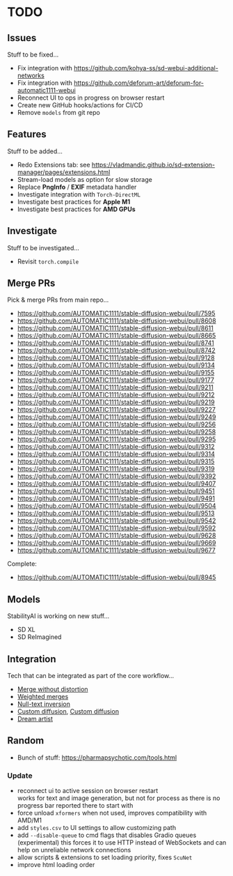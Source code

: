 # TODO

## Issues

Stuff to be fixed...

- Fix integration with <https://github.com/kohya-ss/sd-webui-additional-networks>
- Fix integration with <https://github.com/deforum-art/deforum-for-automatic1111-webui>
- Reconnect UI to ops in progress on browser restart  
- Create new GitHub hooks/actions for CI/CD  
- Remove `models` from git repo

## Features

Stuff to be added...

- Redo Extensions tab: see <https://vladmandic.github.io/sd-extension-manager/pages/extensions.html>
- Stream-load models as option for slow storage
- Replace **PngInfo** / **EXIF** metadata handler
- Investigate integration with `Torch-DirectML`
- Investigate best practices for **Apple M1**
- Investigate best practices for **AMD GPUs**

## Investigate

Stuff to be investigated...

- Revisit `torch.compile`

## Merge PRs

Pick & merge PRs from main repo...

- <https://github.com/AUTOMATIC1111/stable-diffusion-webui/pull/7595>
- <https://github.com/AUTOMATIC1111/stable-diffusion-webui/pull/8608>
- <https://github.com/AUTOMATIC1111/stable-diffusion-webui/pull/8611>
- <https://github.com/AUTOMATIC1111/stable-diffusion-webui/pull/8665>
- <https://github.com/AUTOMATIC1111/stable-diffusion-webui/pull/8741>
- <https://github.com/AUTOMATIC1111/stable-diffusion-webui/pull/8742>
- <https://github.com/AUTOMATIC1111/stable-diffusion-webui/pull/9128>
- <https://github.com/AUTOMATIC1111/stable-diffusion-webui/pull/9134>
- <https://github.com/AUTOMATIC1111/stable-diffusion-webui/pull/9155>
- <https://github.com/AUTOMATIC1111/stable-diffusion-webui/pull/9177>
- <https://github.com/AUTOMATIC1111/stable-diffusion-webui/pull/9211>
- <https://github.com/AUTOMATIC1111/stable-diffusion-webui/pull/9212>
- <https://github.com/AUTOMATIC1111/stable-diffusion-webui/pull/9219>
- <https://github.com/AUTOMATIC1111/stable-diffusion-webui/pull/9227>
- <https://github.com/AUTOMATIC1111/stable-diffusion-webui/pull/9249>
- <https://github.com/AUTOMATIC1111/stable-diffusion-webui/pull/9256>
- <https://github.com/AUTOMATIC1111/stable-diffusion-webui/pull/9258>
- <https://github.com/AUTOMATIC1111/stable-diffusion-webui/pull/9295>
- <https://github.com/AUTOMATIC1111/stable-diffusion-webui/pull/9312>
- <https://github.com/AUTOMATIC1111/stable-diffusion-webui/pull/9314>
- <https://github.com/AUTOMATIC1111/stable-diffusion-webui/pull/9315>
- <https://github.com/AUTOMATIC1111/stable-diffusion-webui/pull/9319>
- <https://github.com/AUTOMATIC1111/stable-diffusion-webui/pull/9392>
- <https://github.com/AUTOMATIC1111/stable-diffusion-webui/pull/9407>
- <https://github.com/AUTOMATIC1111/stable-diffusion-webui/pull/9451>
- <https://github.com/AUTOMATIC1111/stable-diffusion-webui/pull/9491>
- <https://github.com/AUTOMATIC1111/stable-diffusion-webui/pull/9504>
- <https://github.com/AUTOMATIC1111/stable-diffusion-webui/pull/9513>
- <https://github.com/AUTOMATIC1111/stable-diffusion-webui/pull/9542>
- <https://github.com/AUTOMATIC1111/stable-diffusion-webui/pull/9592>
- <https://github.com/AUTOMATIC1111/stable-diffusion-webui/pull/9628>
- <https://github.com/AUTOMATIC1111/stable-diffusion-webui/pull/9669>
- <https://github.com/AUTOMATIC1111/stable-diffusion-webui/pull/9677>

Complete:

- <https://github.com/AUTOMATIC1111/stable-diffusion-webui/pull/8945>

## Models

StabilityAI is working on new stuff...

- SD XL
- SD ReImagined

## Integration

Tech that can be integrated as part of the core workflow...

- [Merge without distortion](https://github.com/ogkalu2/Merge-Stable-Diffusion-models-without-distortion)
- [Weighted merges](https://github.com/bbc-mc/sdweb-merge-block-weighted-gui/tree/master)
- [Null-text inversion](https://github.com/ouhenio/null-text-inversion-colab)
- [Custom diffusion](https://github.com/guaneec/custom-diffusion-webui), [Custom diffusion](https://www.cs.cmu.edu/~custom-diffusion/)
- [Dream artist](https://github.com/7eu7d7/DreamArtist-sd-webui-extension)

## Random

- Bunch of stuff: <https://pharmapsychotic.com/tools.html>

### Update

- reconnect ui to active session on browser restart  
  works for text and image generation, but not for process as there is no progress bar reported there to start with  
- force unload `xformers` when not used, improves compatibility with AMD/M1
- add `styles.csv` to UI settings to allow customizing path
- add `--disable-queue` to cmd flags that disables Gradio queues (experimental)
  this forces it to use HTTP instead of WebSockets and can help on unreliable network connections  
- allow scripts & extensions to set loading priority, fixes `ScuNet`
- improve html loading order
